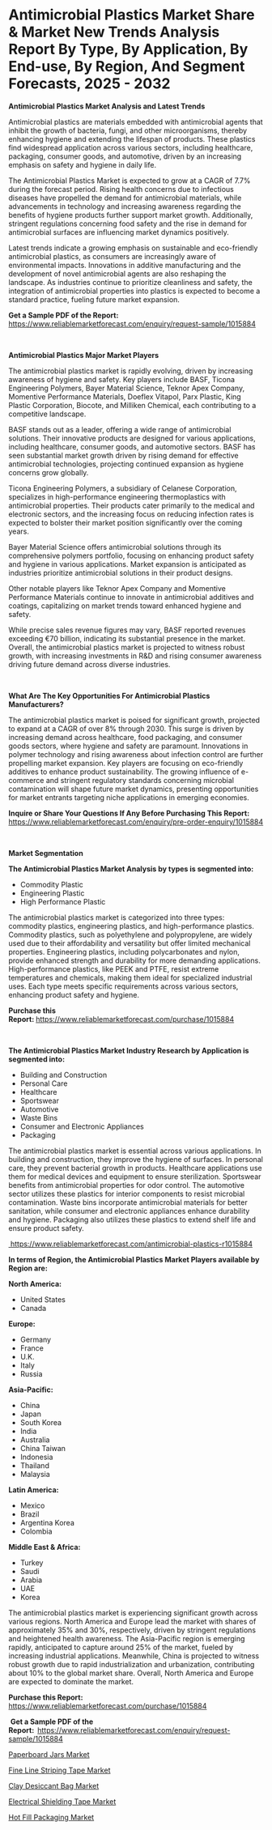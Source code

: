 <p><h1>Antimicrobial Plastics Market Share & Market New Trends Analysis Report By Type, By Application, By End-use, By Region, And Segment Forecasts, 2025 - 2032</h1></p><p><strong>Antimicrobial Plastics Market Analysis and Latest Trends</strong></p>
<p><p>Antimicrobial plastics are materials embedded with antimicrobial agents that inhibit the growth of bacteria, fungi, and other microorganisms, thereby enhancing hygiene and extending the lifespan of products. These plastics find widespread application across various sectors, including healthcare, packaging, consumer goods, and automotive, driven by an increasing emphasis on safety and hygiene in daily life.</p><p>The Antimicrobial Plastics Market is expected to grow at a CAGR of 7.7% during the forecast period. Rising health concerns due to infectious diseases have propelled the demand for antimicrobial materials, while advancements in technology and increasing awareness regarding the benefits of hygiene products further support market growth. Additionally, stringent regulations concerning food safety and the rise in demand for antimicrobial surfaces are influencing market dynamics positively.</p><p>Latest trends indicate a growing emphasis on sustainable and eco-friendly antimicrobial plastics, as consumers are increasingly aware of environmental impacts. Innovations in additive manufacturing and the development of novel antimicrobial agents are also reshaping the landscape. As industries continue to prioritize cleanliness and safety, the integration of antimicrobial properties into plastics is expected to become a standard practice, fueling future market expansion.</p></p>
<p><strong>Get a Sample PDF of the Report:&nbsp;</strong> <a href="https://www.reliablemarketforecast.com/enquiry/request-sample/1015884?utm_campaign=1108&utm_medium=2&utm_source=Github&utm_content=ia&utm_term=02042025&utm_id=antimicrobial-plastics">https://www.reliablemarketforecast.com/enquiry/request-sample/1015884</a></p>
<p>&nbsp;</p>
<p><strong>Antimicrobial Plastics Major Market Players</strong></p>
<p><p>The antimicrobial plastics market is rapidly evolving, driven by increasing awareness of hygiene and safety. Key players include BASF, Ticona Engineering Polymers, Bayer Material Science, Teknor Apex Company, Momentive Performance Materials, Doeflex Vitapol, Parx Plastic, King Plastic Corporation, Biocote, and Milliken Chemical, each contributing to a competitive landscape.</p><p>BASF stands out as a leader, offering a wide range of antimicrobial solutions. Their innovative products are designed for various applications, including healthcare, consumer goods, and automotive sectors. BASF has seen substantial market growth driven by rising demand for effective antimicrobial technologies, projecting continued expansion as hygiene concerns grow globally.</p><p>Ticona Engineering Polymers, a subsidiary of Celanese Corporation, specializes in high-performance engineering thermoplastics with antimicrobial properties. Their products cater primarily to the medical and electronic sectors, and the increasing focus on reducing infection rates is expected to bolster their market position significantly over the coming years.</p><p>Bayer Material Science offers antimicrobial solutions through its comprehensive polymers portfolio, focusing on enhancing product safety and hygiene in various applications. Market expansion is anticipated as industries prioritize antimicrobial solutions in their product designs.</p><p>Other notable players like Teknor Apex Company and Momentive Performance Materials continue to innovate in antimicrobial additives and coatings, capitalizing on market trends toward enhanced hygiene and safety.</p><p>While precise sales revenue figures may vary, BASF reported revenues exceeding €70 billion, indicating its substantial presence in the market. Overall, the antimicrobial plastics market is projected to witness robust growth, with increasing investments in R&D and rising consumer awareness driving future demand across diverse industries.</p></p>
<p>&nbsp;</p>
<p><strong>What Are The Key Opportunities For Antimicrobial Plastics Manufacturers?</strong></p>
<p><p>The antimicrobial plastics market is poised for significant growth, projected to expand at a CAGR of over 8% through 2030. This surge is driven by increasing demand across healthcare, food packaging, and consumer goods sectors, where hygiene and safety are paramount. Innovations in polymer technology and rising awareness about infection control are further propelling market expansion. Key players are focusing on eco-friendly additives to enhance product sustainability. The growing influence of e-commerce and stringent regulatory standards concerning microbial contamination will shape future market dynamics, presenting opportunities for market entrants targeting niche applications in emerging economies.</p></p>
<p><strong>Inquire or Share Your Questions If Any Before Purchasing This Report:</strong> <a href="https://www.reliablemarketforecast.com/enquiry/pre-order-enquiry/1015884?utm_campaign=1108&utm_medium=2&utm_source=Github&utm_content=ia&utm_term=02042025&utm_id=antimicrobial-plastics">https://www.reliablemarketforecast.com/enquiry/pre-order-enquiry/1015884</a></p>
<p>&nbsp;</p>
<p><strong>Market Segmentation</strong></p>
<p><strong>The Antimicrobial Plastics Market Analysis by types is segmented into:</strong></p>
<p><ul><li>Commodity Plastic</li><li>Engineering Plastic</li><li>High Performance Plastic</li></ul></p>
<p><p>The antimicrobial plastics market is categorized into three types: commodity plastics, engineering plastics, and high-performance plastics. Commodity plastics, such as polyethylene and polypropylene, are widely used due to their affordability and versatility but offer limited mechanical properties. Engineering plastics, including polycarbonates and nylon, provide enhanced strength and durability for more demanding applications. High-performance plastics, like PEEK and PTFE, resist extreme temperatures and chemicals, making them ideal for specialized industrial uses. Each type meets specific requirements across various sectors, enhancing product safety and hygiene.</p></p>
<p><strong>Purchase this Report:&nbsp;</strong><a href="https://www.reliablemarketforecast.com/purchase/1015884?utm_campaign=1108&utm_medium=2&utm_source=Github&utm_content=ia&utm_term=02042025&utm_id=antimicrobial-plastics">https://www.reliablemarketforecast.com/purchase/1015884</a></p>
<p>&nbsp;</p>
<p><strong>The Antimicrobial Plastics Market Industry Research by Application is segmented into:</strong></p>
<p><ul><li>Building and Construction</li><li>Personal Care</li><li>Healthcare</li><li>Sportswear</li><li>Automotive</li><li>Waste Bins</li><li>Consumer and Electronic Appliances</li><li>Packaging</li></ul></p>
<p><p>The antimicrobial plastics market is essential across various applications. In building and construction, they improve the hygiene of surfaces. In personal care, they prevent bacterial growth in products. Healthcare applications use them for medical devices and equipment to ensure sterilization. Sportswear benefits from antimicrobial properties for odor control. The automotive sector utilizes these plastics for interior components to resist microbial contamination. Waste bins incorporate antimicrobial materials for better sanitation, while consumer and electronic appliances enhance durability and hygiene. Packaging also utilizes these plastics to extend shelf life and ensure product safety.</p></p>
<p><a href="https://www.reliablemarketforecast.com/antimicrobial-plastics-r1015884?utm_campaign=1108&utm_medium=2&utm_source=Github&utm_content=ia&utm_term=02042025&utm_id=antimicrobial-plastics">&nbsp;https://www.reliablemarketforecast.com/antimicrobial-plastics-r1015884</a></p>
<p><strong>In terms of Region, the Antimicrobial Plastics Market Players available by Region are:</strong></p>
<p>
    <p> <strong> North America: </strong>
        <ul>
            <li>United States</li>
            <li>Canada</li>
        </ul>
        </p> 
    <p> <strong> Europe: </strong>
        <ul>
            <li>Germany</li>
            <li>France</li>
            <li>U.K.</li>
            <li>Italy</li>
            <li>Russia</li>
        </ul>
        </p> 
    <p> <strong> Asia-Pacific: </strong>
        <ul>
            <li>China</li>
            <li>Japan</li>
            <li>South Korea</li>
            <li>India</li>
            <li>Australia</li>
            <li>China Taiwan</li>
            <li>Indonesia</li>
            <li>Thailand</li>
            <li>Malaysia</li>
        </ul>
        </p> 
    <p> <strong> Latin America: </strong>
        <ul>
            <li>Mexico</li>
            <li>Brazil</li>
            <li>Argentina Korea</li>
            <li>Colombia</li>
        </ul>
        </p> 
    <p> <strong> Middle East & Africa: </strong>
        <ul>
            <li>Turkey</li>
            <li>Saudi</li>
            <li>Arabia</li>
            <li>UAE</li>
            <li>Korea</li>
        </ul>
    </p>
    </p>
<p><p>The antimicrobial plastics market is experiencing significant growth across various regions. North America and Europe lead the market with shares of approximately 35% and 30%, respectively, driven by stringent regulations and heightened health awareness. The Asia-Pacific region is emerging rapidly, anticipated to capture around 25% of the market, fueled by increasing industrial applications. Meanwhile, China is projected to witness robust growth due to rapid industrialization and urbanization, contributing about 10% to the global market share. Overall, North America and Europe are expected to dominate the market.</p></p>
<p><strong>Purchase this Report: </strong><a href="https://www.reliablemarketforecast.com/purchase/1015884?utm_campaign=1108&utm_medium=2&utm_source=Github&utm_content=ia&utm_term=02042025&utm_id=antimicrobial-plastics">https://www.reliablemarketforecast.com/purchase/1015884</a></p>
<p>&nbsp;<strong>Get a Sample PDF of the Report:&nbsp;&nbsp;</strong><a href="https://www.reliablemarketforecast.com/enquiry/request-sample/1015884?utm_campaign=1108&utm_medium=2&utm_source=Github&utm_content=ia&utm_term=02042025&utm_id=antimicrobial-plastics">https://www.reliablemarketforecast.com/enquiry/request-sample/1015884</a></p>
<p><strong></strong></p>
<p><p><a href="https://github.com/heeildannas/Market-Research-Report-List-1/blob/main/paperboard-jars-market.md?utm_campaign=1108&utm_medium=2&utm_source=Github&utm_content=ia&utm_term=02042025&utm_id=antimicrobial-plastics">Paperboard Jars Market</a></p><p><a href="https://github.com/geresalgieaz/Market-Research-Report-List-1/blob/main/fine-line-striping-tape-market.md?utm_campaign=1108&utm_medium=2&utm_source=Github&utm_content=ia&utm_term=02042025&utm_id=antimicrobial-plastics">Fine Line Striping Tape Market</a></p><p><a href="https://github.com/ceranamaduvq/Market-Research-Report-List-1/blob/main/clay-desiccant-bag-market.md?utm_campaign=1108&utm_medium=2&utm_source=Github&utm_content=ia&utm_term=02042025&utm_id=antimicrobial-plastics">Clay Desiccant Bag Market</a></p><p><a href="https://github.com/dickstoscopg/Market-Research-Report-List-1/blob/main/electrical-shielding-tape-market.md?utm_campaign=1108&utm_medium=2&utm_source=Github&utm_content=ia&utm_term=02042025&utm_id=antimicrobial-plastics">Electrical Shielding Tape Market</a></p><p><a href="https://github.com/sibellanikmn/Market-Research-Report-List-1/blob/main/hot-fill-packaging-market.md?utm_campaign=1108&utm_medium=2&utm_source=Github&utm_content=ia&utm_term=02042025&utm_id=antimicrobial-plastics">Hot Fill Packaging Market</a></p></p>